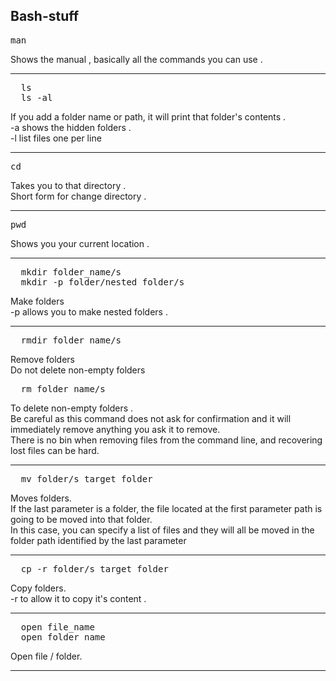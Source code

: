 ## Bash-stuff
<pre>man</pre>
Shows the manual , basically all the commands you can use . 

---
<pre>
  ls
  ls -al
</pre>
If you add a folder name or path, it will print that folder's contents . <br>
-a shows the hidden folders . <br>
-l list files one per line 

---
<pre>cd</pre>
Takes you to that directory .
<br> Short form for change directory .

---
<pre>pwd</pre>
Shows you your current location .

---
<pre>
  mkdir folder_name/s
  mkdir -p folder/nested_folder/s
</pre>
Make folders <br>
-p allows you to make nested folders .

---
<pre>
  rmdir folder_name/s
</pre>
Remove folders <br>
Do not delete non-empty folders 

<pre>
  rm folder_name/s
</pre>
To delete non-empty folders . <br>
Be careful as this command does not ask for confirmation and it will immediately remove anything you ask it to remove.<br>
There is no bin when removing files from the command line, and recovering lost files can be hard.

---
<pre>
  mv folder/s target_folder
</pre>
Moves folders. <br>
If the last parameter is a folder, the file located at the first parameter path is going to be moved into that folder.
<br> In this case, you can specify a list of files and they will all be moved in the folder path identified by the last parameter

---
<pre>
  cp -r folder/s target_folder
</pre>
Copy folders. 
<br> -r to allow it to copy it's content .

---
<pre>
  open file_name 
  open folder_name 
</pre>
Open file / folder. 

---














